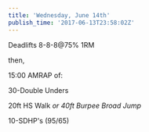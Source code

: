 ```yaml
---
title: 'Wednesday, June 14th'
publish_time: '2017-06-13T23:58:02Z'
---
```


Deadlifts 8-8-8\@75% 1RM

then,

15:00 AMRAP of:

30-Double Unders

20ft HS Walk *or* *40ft Burpee Broad Jump*

10-SDHP's (95/65)

 
